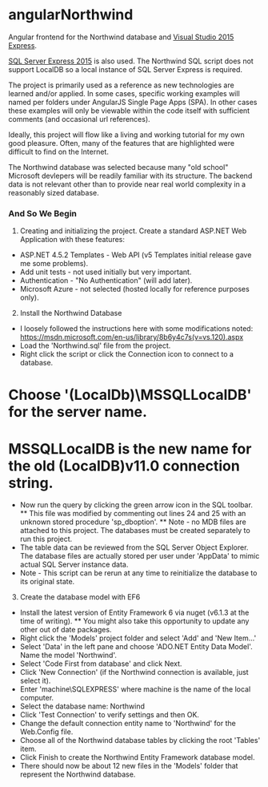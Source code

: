 # angularNorthwind
Angular frontend for the Northwind database and [Visual Studio 2015 Express](https://www.visualstudio.com/features/modern-web-tooling-vs).

[SQL Server Express 2015](https://www.microsoft.com/en-us/server-cloud/products/sql-server-editions/sql-server-express.aspx) is also used. The Northwind SQL script does not support LocalDB so a local instance of SQL Server Express is required.

The project is primarily used as a reference as new technologies are learned and/or applied. In some cases, specific working examples will named per folders under AngularJS Single Page Apps (SPA). In other cases these examples will only be viewable within the code itself with sufficient comments (and occasional url references).

Ideally, this project will flow like a living and working tutorial for my own good pleasure. Often, many of the features that are highlighted were difficult to find on the Internet.

The Northwind database was selected because many "old school" Microsoft devlepers will be readily familiar with its structure. The backend data is not relevant other than to provide near real world complexity in a reasonably sized database.

### And So We Begin
1. Creating and initializing the project.
Create a standard ASP.NET Web Application with these features:
 * ASP.NET 4.5.2 Templates - Web API (v5 Templates initial release gave me some problems).
 * Add unit tests - not used initially but very important.
 * Authentication - "No Authentication" (will add later).
 * Microsoft Azure - not selected (hosted locally for reference purposes only).

2. Install the Northwind Database
 * I loosely followed the instructions here with some modifications noted: https://msdn.microsoft.com/en-us/library/8b6y4c7s(v=vs.120).aspx
 * Load the 'Northwind.sql' file from the project.
 * Right click the script or click the Connection icon to connect to a database.
  # Choose '(LocalDb)\MSSQLLocalDB' for the server name.
  # MSSQLLocalDB is the new name for the old (LocalDB)v11.0 connection string.
 * Now run the query by clicking the green arrow icon in the SQL toolbar.
  ** This file was modified by commenting out lines 24 and 25 with an unknown stored procedure 'sp_dboption'.
  ** Note - no MDB files are attached to this project. The databases must be created separately to run this project.
 * The table data can be reviewed from the SQL Server Object Explorer. The database files are actually stored per user under 'AppData' to mimic actual SQL Server instance data.
 * Note - This script can be rerun at any time to reinitialize the database to its original state.
  
3. Create the database model with EF6
 * Install the latest version of Entity Framework 6 via nuget (v6.1.3 at the time of writing).
  ** You might also take this opportunity to update any other out of date packages.
 * Right click the 'Models' project folder and select 'Add' and 'New Item...'
 * Select 'Data' in the left pane and choose 'ADO.NET Entity Data Model'. Name the model 'Northwind'.
 * Select 'Code First from database' and click Next.
 * Click 'New Connection' (if the Northwind connection is available, just select it).
  * Enter 'machine\SQLEXPRESS' where machine is the name of the local computer.
  * Select the database name: Northwind
  * Click 'Test Connection' to verify settings and then OK.
 * Change the default connection entity name to 'Northwind' for the Web.Config file.
 * Choose all of the Northwind database tables by clicking the root 'Tables' item.
 * Click Finish to create the Northwind Entity Framework database model.
 * There should now be about 12 new files in the 'Models' folder that represent the Northwind database.
